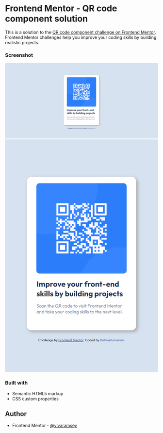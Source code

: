 # Frontend Mentor - QR code component solution

This is a solution to the [QR code component challenge on Frontend Mentor](https://www.frontendmentor.io/challenges/qr-code-component-iux_sIO_H). Frontend Mentor challenges help you improve your coding skills by building realistic projects. 


### Screenshot
<img src="/images/desktop.png" alt="desktop layout">
<br>
<img src="/images/mobile.png" alt="mobile layout">

### Built with

- Semantic HTML5 markup
- CSS custom properties

## Author

- Frontend Mentor - [@vivaramsey](https://www.frontendmentor.io/profile/vivaramsey)
